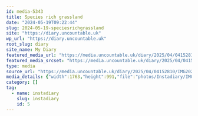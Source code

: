 ```yaml
---
id: media-5343
title: Species rich grassland
date: "2024-05-19T09:22:44"
slug: 2024-05-19-speciesrichgrassland
site: "https://diary.uncountable.uk"
wp_url: "https://diary.uncountable.uk"
root_slug: diary
site_name: My Diary
featured_media_url: "https://media.uncountable.uk/diary/2025/04/04152810/IMG20240519102244.webp"
featured_media_srcset: "https://media.uncountable.uk/diary/2025/04/04152810/IMG20240519102244-300x169.webp 300w, https://media.uncountable.uk/diary/2025/04/04152810/IMG20240519102244-1024x576.webp 1024w, https://media.uncountable.uk/diary/2025/04/04152810/IMG20240519102244-150x150.webp 150w, https://media.uncountable.uk/diary/2025/04/04152810/IMG20240519102244-640x360.webp 640w, https://media.uncountable.uk/diary/2025/04/04152810/IMG20240519102244.webp 1763w"
type: media
source_url: "https://media.uncountable.uk/diary/2025/04/04152810/IMG20240519102244.webp"
media_details: {"width":1763,"height":991,"file":"photos/Instadiary/IMG20240519102244.webp","filesize":151844,"sizes":{"medium":{"file":"IMG20240519102244-300x169.webp","width":300,"height":169,"filesize":21166,"mime_type":"image/webp","source_url":"https://media.uncountable.uk/diary/2025/04/04152810/IMG20240519102244-300x169.webp"},"large":{"file":"IMG20240519102244-1024x576.webp","width":1024,"height":576,"filesize":195616,"mime_type":"image/webp","source_url":"https://media.uncountable.uk/diary/2025/04/04152810/IMG20240519102244-1024x576.webp"},"thumbnail":{"file":"IMG20240519102244-150x150.webp","width":150,"height":150,"filesize":9688,"mime_type":"image/webp","source_url":"https://media.uncountable.uk/diary/2025/04/04152810/IMG20240519102244-150x150.webp"},"mobwidth":{"file":"IMG20240519102244-640x360.webp","width":640,"height":360,"filesize":89610,"mime_type":"image/webp","source_url":"https://media.uncountable.uk/diary/2025/04/04152810/IMG20240519102244-640x360.webp"},"full":{"file":"IMG20240519102244.webp","width":1763,"height":991,"mime_type":"image/webp","source_url":"https://media.uncountable.uk/diary/2025/04/04152810/IMG20240519102244.webp"}},"image_meta":{"aperture":"0","credit":"","camera":"","caption":"","created_timestamp":"0","copyright":"","focal_length":"0","iso":"0","shutter_speed":"0","title":"","orientation":"0","keywords":[]}}
category: []
tag:
  - name: instadiary
    slug: instadiary
    id: 5
---
```


